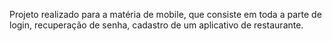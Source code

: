 Projeto realizado para a matéria de mobile, que consiste em toda a parte de login, recuperação de senha, cadastro de um aplicativo de restaurante.
